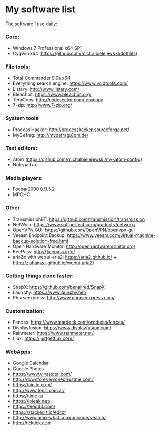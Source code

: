 # My software list
The software I use daily:

### Core:
* Windows 7 Professional x64 SP1
* Cygwin x64 (<https://github.com/michalbielejewski/dotfiles>)

### File tools:
* Total Commander 9.0a x64
* Everything search engine: <https://www.voidtools.com/>
* Listary: <http://www.listary.com/>
* Bleachbit: <https://www.bleachbit.org/>
* TeraCopy: <http://codesector.com/teracopy>
* 7-zip: <http://www.7-zip.org/>

### System tools
* Process Hacker: <http://processhacker.sourceforge.net/>
* MyDefrag: <http://mydefrag.8qm.de/>

### Text editors:
* Atom (<https://github.com/michalbielejewski/my-atom-config>)
* Notepad++

### Media players:
* Foobar2000 0.9.5.2
* MPCHC

### Other
* TransmissionBT: <https://github.com/transmission/transmission>
* NetWorx: <https://www.softperfect.com/products/networx/>
* OpenVPN GUI: <https://github.com/OpenVPN/openvpn-gui>
* Veeam Endpoint Backup: <https://www.veeam.com/virtual-machine-backup-solution-free.html>
* Open Hardware Monitor: <http://openhardwaremonitor.org/>
* KeePass: <http://keepass.info/>
* aria2c with webui-aria2: <https://aria2.github.io/> + <http://ziahamza.github.io/webui-aria2/>

### Getting things done faster:
* SnapX: <https://github.com/benallred/SnapX>
* Launchy: <https://www.launchy.net/>
* Phraseexpress: <http://www.phraseexpress.com/>

### Customization:
* Fences: <https://www.stardock.com/products/fences/>
* Displayfusion: <https://www.displayfusion.com/>
* Rainmeter: <https://www.rainmeter.net/>
* f.lux: <https://justgetflux.com/>

### WebApps:
* Google Calendar
* Google Photos
* https://www.virustotal.com/
* http://downforeveryoneorjustme.com/
* https://ninite.com/
* http://www.fopo.com.ar/
* https://time.is/
* https://ipleak.net/
* https://feed43.com/
* https://stackedit.io/editor
* http://www.amp-what.com/unicode/search/
* http://ticktick.com
